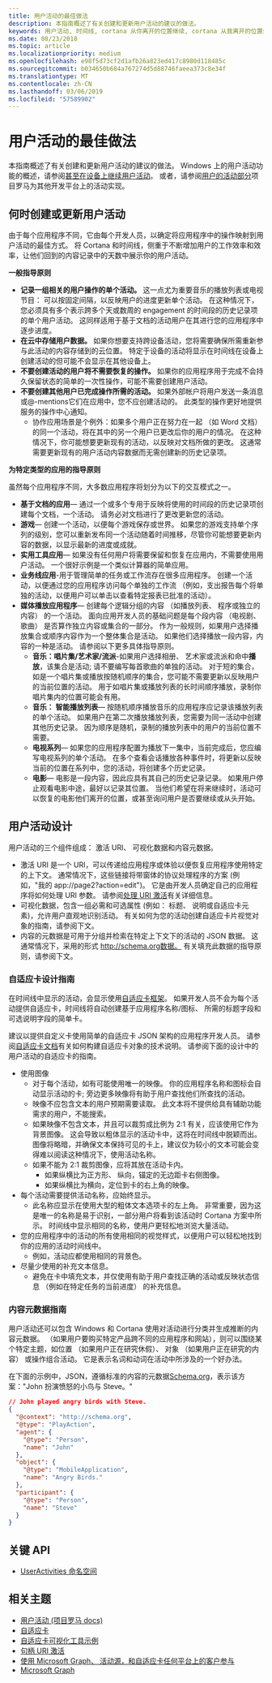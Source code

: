 ```yaml
---
title: 用户活动的最佳做法
description: 本指南概述了有关创建和更新用户活动的建议的做法。
keywords: 用户活动, 时间线, cortana 从你离开的位置继续, cortana 从我离开的位置继续, project rome
ms.date: 08/23/2018
ms.topic: article
ms.localizationpriority: medium
ms.openlocfilehash: e98f5d73cf2d1afb26a823ed417c8980d118485c
ms.sourcegitcommit: b034650b684a767274d5d88746faeea373c8e34f
ms.translationtype: MT
ms.contentlocale: zh-CN
ms.lasthandoff: 03/06/2019
ms.locfileid: "57589902"
---
```

# <a name="user-activities-best-practices"></a>用户活动的最佳做法

本指南概述了有关创建和更新用户活动的建议的做法。 Windows 上的用户活动功能的概述，请参阅[甚至在设备上继续用户活动](https://docs.microsoft.com/windows/uwp/launch-resume/useractivities)。 或者，请参阅[用户的活动部分](https://docs.microsoft.com/windows/project-rome/user-activities/)项目罗马为其他开发平台上的活动实现。

## <a name="when-to-create-or-update-user-activities"></a>何时创建或更新用户活动

由于每个应用程序不同，它由每个开发人员，以确定将应用程序中的操作映射到用户活动的最佳方式。 将 Cortana 和时间线，侧重于不断增加用户的工作效率和效率，让他们回到的内容记录中的天数中展示你的用户活动。

**一般指导原则**

* **记录一组相关的用户操作的单个活动。** 这一点尤为重要音乐的播放列表或电视节目： 可以按固定间隔，以反映用户的进度更新单个活动。 在这种情况下，您必须具有多个表示跨多个天或数周的 engagement 的时间段的历史记录项的单个用户活动。 这同样适用于基于文档的活动用户在其进行您的应用程序中逐步进度。
* **在云中存储用户数据。** 如果你想要支持跨设备活动，您将需要确保所需重新参与此活动的内容存储到的云位置。 特定于设备的活动将显示在时间线在设备上创建活动的但可能不会显示在其他设备上。
* **不要创建活动的用户将不需要恢复的操作。** 如果你的应用程序用于完成不会持久保留状态的简单的一次性操作，可能不需要创建用户活动。
* **不要创建其他用户已完成操作所需的活动。** 如果外部帐户将用户发送一条消息或@-mentions它们在应用中，您不应创建活动的。 此类型的操作更好地提供服务的操作中心通知。
  * 协作应用场景是个例外：如果多个用户正在努力在一起 （如 Word 文档） 的同一个活动，将在其中的另一个用户已更改后你的用户的情况。 在这种情况下，你可能想要更新现有的活动，以反映对文档所做的更改。 这通常需要更新现有的用户活动内容数据而无需创建新的历史记录项。

**为特定类型的应用的指导原则**

虽然每个应用程序不同，大多数应用程序将划分为以下的交互模式之一。
* **基于文档的应用**— 通过一个或多个专用于反映将使用的时间段的历史记录项创建每个文档，一个活动。 请务必对文档进行了更改更新您的活动。
* **游戏**— 创建一个活动，以便每个游戏保存或世界。 如果您的游戏支持单个序列的级别，您可以重新发布同一个活动随着时间推移，尽管你可能想要更新内容的数据，以显示最新的进度或成就。
* **实用工具应用**— 如果没有任何用户将需要保留和恢复在应用内，不需要使用用户活动。 一个很好示例是一个类似计算器的简单应用。
* **业务线应用**-用于管理简单的任务或工作流存在很多应用程序。 创建一个活动，以便通过您的应用程序访问每个单独的工作流 （例如，支出报告每个将单独的活动，以便用户可以单击以查看特定报表已批准的活动）。
* **媒体播放应用程序**— 创建每个逻辑分组的内容 （如播放列表、 程序或独立的内容） 的一个活动。 面向应用开发人员的基础问题是每个段内容 （电视剧、 歌曲） 是否算作独立内容或集合的一部分。 作为一般规则，如果用户选择播放集合或顺序内容作为一个整体集合是活动。 如果他们选择播放一段内容，内容的一种是活动。 请参阅以下更多具体指导原则。
  * **音乐：唱片集/艺术家/流派**-如果用户选择相册、 艺术家或流派和命中**播放**，该集合是活动; 请不要编写每首歌曲的单独的活动。 对于短的集合，如是一个唱片集或播放按随机顺序的集合，您可能不需要更新以反映用户的当前位置的活动。 用于如唱片集或播放列表的长时间顺序播放，录制你唱片集内的位置可能会有用。
  * **音乐： 智能播放列表**— 按随机顺序播放音乐的应用程序应记录该播放列表的单个活动。 如果用户在第二次播放播放列表，您需要为同一活动中创建其他历史记录。 因为顺序是随机，录制的播放列表中的用户的当前位置不需要。
  * **电视系列**— 如果您的应用程序配置为播放下一集中，当前完成后，您应编写电视系列的单个活动。 在多个查看会话播放各种事件时，将更新以反映当前的位置在系列中，您的活动，将创建多个历史记录。
  * **电影**— 电影是一段内容，因此应具有其自己的历史记录记录。 如果用户停止观看电影中途，最好以记录其位置。 当他们希望在将来继续时，活动可以恢复的电影他们离开的位置，或甚至询问用户是否要继续或从头开始。

## <a name="user-activity-design"></a>用户活动设计

用户活动的三个组件组成： 激活 URI、 可视化数据和内容元数据。
* 激活 URI 是一个 URI，可以传递给应用程序或体验以便恢复应用程序使用特定的上下文。 通常情况下，这些链接将带窗体的协议处理程序的方案 (例如，"我的 app://page2?action=edit")。 它是由开发人员确定自己的应用程序将如何处理 URI 参数。 请参阅[处理 URI 激活](https://docs.microsoft.com/windows/uwp/launch-resume/handle-uri-activation)有关详细信息。
* 可视化数据，包含一组必需和可选属性 (例如： 标题、 说明或自适应卡元素)，允许用户直观地识别活动。 有关如何为您的活动创建自适应卡片视觉对象的指南，请参阅下文。
* 内容的元数据是可用于分组并检索在特定上下文下的活动的 JSON 数据。 这通常情况下，采用的形式 http://schema.org数据。 有关填充此数据的指导原则，请参阅下文。

### <a name="adaptive-card-design-guidelines"></a>自适应卡设计指南

在时间线中显示的活动，会显示使用[自适应卡框架](https://docs.microsoft.com/adaptive-cards/)。 如果开发人员不会为每个活动提供自适应卡，时间线将自动创建基于应用程序名称/图标、 所需的标题字段和可选说明字段的简单卡。 

建议以提供自定义卡使用简单的自适应卡 JSON 架构的应用程序开发人员。 请参阅[自适应卡文档](https://docs.microsoft.com/adaptive-cards/authoring-cards/getting-started)有关如何构建自适应卡对象的技术说明。 请参阅下面的设计中的用户活动的自适应卡的指南。
* 使用图像
  * 对于每个活动，如有可能使用唯一的映像。 你的应用程序名称和图标会自动显示活动的卡; 旁边更多映像将有助于用户查找他们所查找的活动。
  * 映像不应包含文本的用户预期需要读取。 此文本将不提供给具有辅助功能需求的用户，不能搜索。
  * 如果映像不包含文本，并且可以裁剪成比例为 2:1 有关，应该使用它作为背景图像。 这会导致以粗体显示的活动卡中，这将在时间线中脱颖而出。 图像将略暗，并确保文本保持可见的卡上，建议仅为较小的文本可能会变得难以阅读这种情况下，使用活动名称。
  * 如果不能为 2:1 裁剪图像，应将其放在活动卡内。  
    * 如果纵横比为正方形、 纵向，锚定的无边距卡右侧图像。
    * 如果纵横比为横向，定位到卡的右上角的映像。
* 每个活动需要提供活动名称，应始终显示。
  * 此名称应显示在使用大型的粗体文本选项卡的左上角。 非常重要，因为这是唯一的名称是易于识别，一部分用户将看到该活动时 Cortana 方案中所示。 时间线中显示相同的名称，使用户更轻松地浏览大量活动。
* 您的应用程序中的活动的所有使用相同的视觉样式，以便用户可以轻松地找到你的应用的活动时间线中。
  * 例如，活动应都使用相同的背景色。
* 尽量少使用的补充文本信息。 
  * 避免在卡中填充文本，并仅使用有助于用户查找正确的活动或反映状态信息 （例如在特定任务的当前进度） 的补充信息。

### <a name="content-metadata-guidelines"></a>内容元数据指南

用户活动还可以包含 Windows 和 Cortana 使用对活动进行分类并生成推断的内容元数据。 （如果用户要购买特定产品跨不同的应用程序和网站），则可以围绕某个特定主题，如位置 （如果用户正在研究休假）、 对象 （如果用户正在研究的内容） 或操作组合活动。 它是表示名词和动词在活动中所涉及的一个好办法。 

在下面的示例中，JSON，遵循标准的内容的元数据[Schema.org](https://schema.org/)，表示该方案："John 扮演愤怒的小鸟与 Steve。"

```json
// John played angry birds with Steve.
{
  "@context": "http://schema.org",
  "@type": "PlayAction",
  "agent": {
    "@type": "Person",
    "name": "John"
  },
  "object": {
    "@type": "MobileApplication",
    "name": "Angry Birds."
  },
  "participant": {
    "@type": "Person",
    "name": "Steve"
  }
}
```

## <a name="key-apis"></a>关键 API

* [UserActivities 命名空间](https://docs.microsoft.com/uwp/api/windows.applicationmodel.useractivities)

## <a name="related-topics"></a>相关主题

* [用户活动 (项目罗马 docs)](https://docs.microsoft.com/windows/project-rome/user-activities/)
* [自适应卡](https://docs.microsoft.com/adaptive-cards/)
* [自适应卡可视化工具示例](https://adaptivecards.io/)
* [句柄 URI 激活](https://docs.microsoft.com/windows/uwp/launch-resume/handle-uri-activation)
* [使用 Microsoft Graph、 活动源，和自适应卡任何平台上的客户参与](https://channel9.msdn.com/Events/Connect/2017/B111)
* [Microsoft Graph](https://developer.microsoft.com/graph/)
